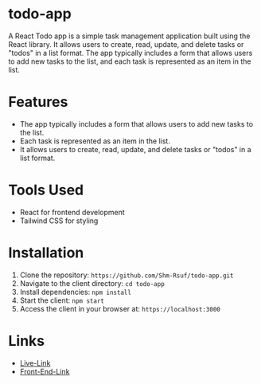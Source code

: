 # todo-app
A React Todo app is a simple task management application built using the React library. It allows users to create, read, update, and delete tasks or "todos" in a list format. The app typically includes a form that allows users to add new tasks to the list, and each task is represented as an item in the list.

# Features
- The app typically includes a form that allows users to add new tasks to the list.
- Each task is represented as an item in the list.
- It allows users to create, read, update, and delete tasks or "todos" in a list format.

# Tools Used
- React for frontend development
- Tailwind CSS for styling

# Installation
1. Clone the repository: `https://github.com/Shm-Rsuf/todo-app.git`
2. Navigate to the client directory: `cd todo-app`
3. Install dependencies: `npm install`
4. Start the client: `npm start`
5. Access the client in your browser at: `https://localhost:3000`

# Links
- [Live-Link](https://our-todo-app.netlify.app/)
- [Front-End-Link](https://github.com/Shm-Rsuf/todo-app)
